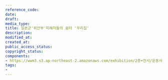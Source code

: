 ```yaml
---
reference_code: 
date: 
draft: 
media_type: 
title: 일본군'위안부'피해자들의 쉼터 '우리집'
description: 
modified_at: 
created_at: 
public_access_status: 
copyright_status: 
components:
- https://wwm3.s3.ap-northeast-2.amazonaws.com/exhibition/2층+전시/운동사관/연대로희망을만들다/일본군'위안부'피해자들의+쉼터+'우리집'.bmp
tags:
- 
---
```

